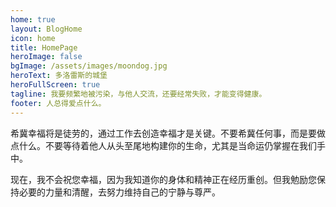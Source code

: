 ```yaml
---
home: true
layout: BlogHome
icon: home
title: HomePage
heroImage: false
bgImage: /assets/images/moondog.jpg
heroText: 多洛雷斯的城堡
heroFullScreen: true
tagline: 我要频繁地被污染，与他人交流，还要经常失败，才能变得健康。
footer: 人总得爱点什么。
---
```


希冀幸福将是徒劳的，通过工作去创造幸福才是关键。不要希冀任何事，而是要做点什么。不要等待着他人从头至尾地构建你的生命，尤其是当命运仍掌握在我们手中。

现在，我不会祝您幸福，因为我知道你的身体和精神正在经历重创。但我勉励您保持必要的力量和清醒，去努力维持自己的宁静与尊严。
